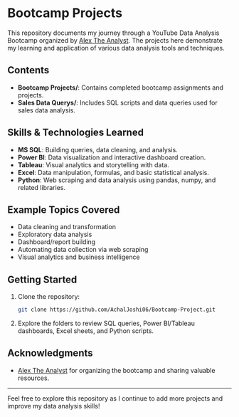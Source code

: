# Bootcamp Projects

This repository documents my journey through a YouTube Data Analysis Bootcamp organized by [Alex The Analyst](https://www.youtube.com/c/AlexTheAnalyst). The projects here demonstrate my learning and application of various data analysis tools and techniques.

## Contents

- **Bootcamp Projects/**: Contains completed bootcamp assignments and projects.
- **Sales Data Querys/**: Includes SQL scripts and data queries used for sales data analysis.

## Skills & Technologies Learned

- **MS SQL**: Building queries, data cleaning, and analysis.
- **Power BI**: Data visualization and interactive dashboard creation.
- **Tableau**: Visual analytics and storytelling with data.
- **Excel**: Data manipulation, formulas, and basic statistical analysis.
- **Python**: Web scraping and data analysis using pandas, numpy, and related libraries.

## Example Topics Covered

- Data cleaning and transformation
- Exploratory data analysis
- Dashboard/report building
- Automating data collection via web scraping
- Visual analytics and business intelligence

## Getting Started

1. Clone the repository:
   ```sh
   git clone https://github.com/AchalJoshi06/Bootcamp-Project.git
   ```

2. Explore the folders to review SQL queries, Power BI/Tableau dashboards, Excel sheets, and Python scripts.

## Acknowledgments

- [Alex The Analyst](https://www.youtube.com/c/AlexTheAnalyst) for organizing the bootcamp and sharing valuable resources.

---

Feel free to explore this repository as I continue to add more projects and improve my data analysis skills!
